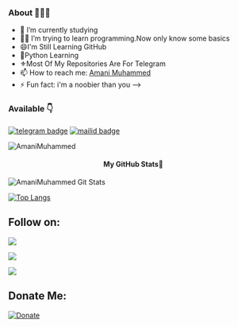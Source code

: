 
### About 🙋🏻‍♂️

- 🌱 I’m currently studying
- 👨‍💻 I’m trying to learn programming.Now only know some basics
- 😄I'm Still Learning GitHub
- 🥰Python Learning
- ⚜️Most Of My Repositories Are For Telegram  
- 📫 How to reach me: [Amani Muhammed](https://telegram.me/Amani_m_h_d)
- ⚡ Fun fact: i'm a noobier than you
-->

### Available 👇


#### 
[![telegram badge](https://img.shields.io/badge/AmaniMuhammed-30302f?style=for-the-badge&logo=telegram)](https://t.me/Amani_m_h_d)
[![mailid badge](https://img.shields.io/badge/AmaniMuhammed-30302f?style=for-the-badge&logo=gmail)](mailto:rajihamani@gmail.com)
<p align="left"> <img src="https://komarev.com/ghpvc/?username=AmaniMuhammed&label=Profile%20Views&color=orange&style=flat-square" alt="AmaniMuhammed" /> </p>

<h4 align="center"><b>My GitHub Stats💛</b></h4>

![AmaniMuhammed Git Stats](https://github-readme-stats.vercel.app/api?username=amanimuhammed&include_all_commits=true&count_private=true&theme=highcontrast)

[![Top Langs](https://github-readme-stats.vercel.app/api/top-langs/?username=amanimuhammed&layout=compact&theme=radical)](https://github.com/amanimuhammed)

## Follow on:
<p align="left">
<a href="https://telegram.me/Amani_m_h_d"><img src="https://img.shields.io/badge/Contact%20My%20Dev-Amani%20Muhammed-darkblue?style=for-the-badge&logo=telegram"></a>
</p>
<p align="left">
<a href="https://github.com/amanimuhammed"><img src="https://img.shields.io/badge/GitHub-Follow%20on%20GitHub-inactive.svg?style=for-the-badge&logo=github"></a>
</p>
<p align="left">
<a href="https://instagram.com/Amani_m_h_d"><img src="https://img.shields.io/badge/Instagram-AmaniMuhammed-magenta?style=for-the-badge&logo=instagram"></a>
</p>

## Donate Me:
[![Donate](https://img.shields.io/badge/Donate%20Us-Telegram-orange?style=for-the-badge)](https://t.me/Amani_m_h_d)
